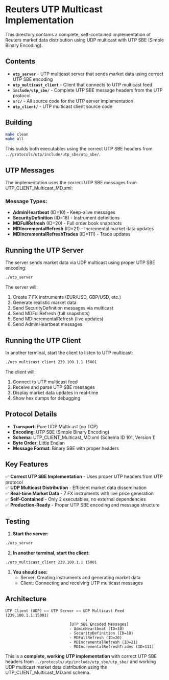 # Reuters UTP Multicast Implementation

This directory contains a complete, self-contained implementation of Reuters market data distribution using UDP multicast with UTP SBE (Simple Binary Encoding).

## Contents

- **`utp_server`** - UTP multicast server that sends market data using correct UTP SBE encoding
- **`utp_multicast_client`** - Client that connects to UTP multicast feed 
- **`include/utp_sbe/`** - Complete UTP SBE message headers from the UTP protocol
- **`src/`** - All source code for the UTP server implementation
- **`utp_client/`** - UTP multicast client source code

## Building

```bash
make clean
make all
```

This builds both executables using the correct UTP SBE headers from `../protocols/utp/include/utp_sbe/utp_sbe/`.

## UTP Messages

The implementation uses the correct UTP SBE messages from UTP_CLIENT_Multicast_MD.xml:

### Message Types:
- **AdminHeartbeat** (ID=10) - Keep-alive messages
- **SecurityDefinition** (ID=18) - Instrument definitions 
- **MDFullRefresh** (ID=20) - Full order book snapshots
- **MDIncrementalRefresh** (ID=21) - Incremental market data updates
- **MDIncrementalRefreshTrades** (ID=111) - Trade updates

## Running the UTP Server

The server sends market data via UDP multicast using proper UTP SBE encoding:

```bash
./utp_server
```

The server will:
1. Create 7 FX instruments (EUR/USD, GBP/USD, etc.)
2. Generate realistic market data
3. Send SecurityDefinition messages via multicast
4. Send MDFullRefresh (full snapshots) 
5. Send MDIncrementalRefresh (live updates)
6. Send AdminHeartbeat messages

## Running the UTP Client

In another terminal, start the client to listen to UTP multicast:

```bash
./utp_multicast_client 239.100.1.1 15001
```

The client will:
1. Connect to UTP multicast feed
2. Receive and parse UTP SBE messages
3. Display market data updates in real-time
4. Show hex dumps for debugging

## Protocol Details

- **Transport**: Pure UDP Multicast (no TCP)
- **Encoding**: UTP SBE (Simple Binary Encoding)
- **Schema**: UTP_CLIENT_Multicast_MD.xml (Schema ID 101, Version 1)
- **Byte Order**: Little Endian
- **Message Format**: Binary SBE with proper headers

## Key Features

✅ **Correct UTP SBE Implementation** - Uses proper UTP headers from UTP protocol  
✅ **UDP Multicast Distribution** - Efficient market data dissemination  
✅ **Real-time Market Data** - 7 FX instruments with live price generation  
✅ **Self-Contained** - Only 2 executables, no external dependencies  
✅ **Production-Ready** - Proper UTP SBE encoding and message structure

## Testing

1. **Start the server:**
```bash
./utp_server
```

2. **In another terminal, start the client:**
```bash
./utp_multicast_client 239.100.1.1 15001
```

3. **You should see:**
   - Server: Creating instruments and generating market data
   - Client: Connecting and receiving UTP multicast messages

## Architecture

```
UTP Client (UDP) ←→ UTP Server ←→ UDP Multicast Feed (239.100.1.1:15001)
                                   ↓
                            [UTP SBE Encoded Messages]
                            - AdminHeartbeat (ID=10)
                            - SecurityDefinition (ID=18)
                            - MDFullRefresh (ID=20)
                            - MDIncrementalRefresh (ID=21)
                            - MDIncrementalRefreshTrades (ID=111)
```

This is a **complete, working UTP implementation** with correct UTP SBE headers from `../protocols/utp/include/utp_sbe/utp_sbe/` and working UDP multicast market data distribution using the UTP_CLIENT_Multicast_MD.xml schema.
